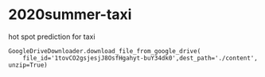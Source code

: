 # 2020summer-taxi
hot spot prediction for taxi

```
GoogleDriveDownloader.download_file_from_google_drive(
    file_id='1tovCO2gsjesjJ8OsfHgahyt-buY34dk0',dest_path='./content', unzip=True)
```
